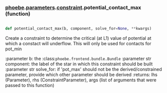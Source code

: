 ### [phoebe](phoebe.md).[parameters](phoebe.parameters.md).[constraint](phoebe.parameters.constraint.md).potential_contact_max (function)


```py

def potential_contact_max(b, component, solve_for=None, **kwargs)

```



Create a constraint to determine the critical (at L1) value of
potential at which a constact will underflow.  This will only be used
for contacts for pot_min

:parameter b: the :class:`phoebe.frontend.bundle.Bundle`
:parameter str component: the label of the star in which this
    constraint should be built
:parameter str solve_for:  if 'pot_max' should not be the derived/constrained
    parameter, provide which other parameter should be derived
:returns: lhs (Parameter), rhs (ConstraintParameter), args (list of arguments
    that were passed to this function)


